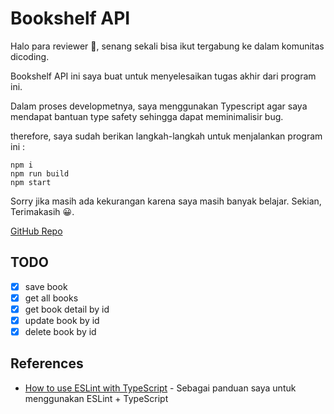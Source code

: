 # Bookshelf API

Halo para reviewer 👋, senang sekali bisa ikut tergabung ke dalam komunitas dicoding.

Bookshelf API ini saya buat untuk menyelesaikan tugas akhir dari program ini.

Dalam proses developmetnya, saya menggunakan Typescript agar saya mendapat bantuan type safety sehingga dapat meminimalisir bug.

therefore, saya sudah berikan langkah-langkah untuk menjalankan program ini :

```
npm i
npm run build
npm start
```

Sorry jika masih ada kekurangan karena saya masih banyak belajar. Sekian, Terimakasih 😀.

[GitHub Repo](https://github.com/boedegoat/dicoding-bookshelf-api)

## TODO

- [x] save book
- [x] get all books
- [x] get book detail by id
- [x] update book by id
- [x] delete book by id

## References

- [How to use ESLint with TypeScript](https://khalilstemmler.com/blogs/typescript/eslint-for-typescript/) - Sebagai panduan saya untuk menggunakan ESLint + TypeScript
